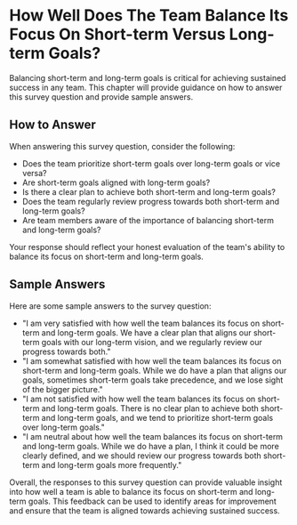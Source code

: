 How Well Does The Team Balance Its Focus On Short-term Versus Long-term Goals?
=====================================================================================================

Balancing short-term and long-term goals is critical for achieving sustained success in any team. This chapter will provide guidance on how to answer this survey question and provide sample answers.

How to Answer
-------------

When answering this survey question, consider the following:

* Does the team prioritize short-term goals over long-term goals or vice versa?
* Are short-term goals aligned with long-term goals?
* Is there a clear plan to achieve both short-term and long-term goals?
* Does the team regularly review progress towards both short-term and long-term goals?
* Are team members aware of the importance of balancing short-term and long-term goals?

Your response should reflect your honest evaluation of the team's ability to balance its focus on short-term and long-term goals.

Sample Answers
--------------

Here are some sample answers to the survey question:

* "I am very satisfied with how well the team balances its focus on short-term and long-term goals. We have a clear plan that aligns our short-term goals with our long-term vision, and we regularly review our progress towards both."
* "I am somewhat satisfied with how well the team balances its focus on short-term and long-term goals. While we do have a plan that aligns our goals, sometimes short-term goals take precedence, and we lose sight of the bigger picture."
* "I am not satisfied with how well the team balances its focus on short-term and long-term goals. There is no clear plan to achieve both short-term and long-term goals, and we tend to prioritize short-term goals over long-term goals."
* "I am neutral about how well the team balances its focus on short-term and long-term goals. While we do have a plan, I think it could be more clearly defined, and we should review our progress towards both short-term and long-term goals more frequently."

Overall, the responses to this survey question can provide valuable insight into how well a team is able to balance its focus on short-term and long-term goals. This feedback can be used to identify areas for improvement and ensure that the team is aligned towards achieving sustained success.
